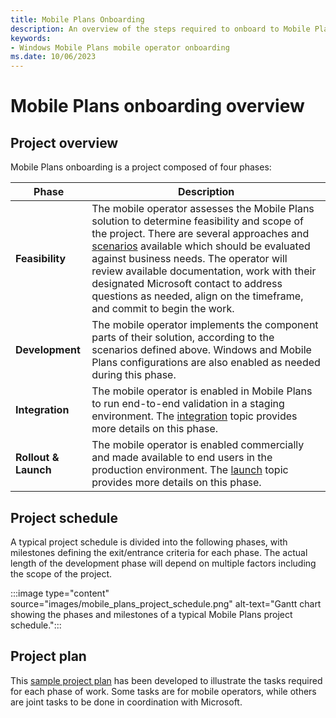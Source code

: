 ```yaml
---
title: Mobile Plans Onboarding
description: An overview of the steps required to onboard to Mobile Plans
keywords:
- Windows Mobile Plans mobile operator onboarding
ms.date: 10/06/2023
---
```


# Mobile Plans onboarding overview

## Project overview

Mobile Plans onboarding is a project composed of four phases:

| Phase | Description |
| --- | --- |
| **Feasibility** | The mobile operator assesses the Mobile Plans solution to determine feasibility and scope of the project. There are several approaches and [scenarios](mobile-plans-scenarios.md) available which should be evaluated against business needs. The operator will review available documentation, work with their designated Microsoft contact to address questions as needed, align on the timeframe, and commit to begin the work. |
| **Development** | The mobile operator implements the component parts of their solution, according to the scenarios defined above. Windows and Mobile Plans configurations are also enabled as needed during this phase. |
| **Integration** | The mobile operator is enabled in Mobile Plans to run end-to-end validation in a staging environment. The [integration](mobile-plans-integration.md) topic provides more details on this phase. |
| **Rollout & Launch** | The mobile operator is enabled commercially and made available to end users in the production environment. The [launch](mobile-plans-launch.md) topic provides more details on this phase. |

## Project schedule

A typical project schedule is divided into the following phases, with milestones defining the exit/entrance criteria for each phase. The actual length of the development phase will depend on multiple factors including the scope of the project.

:::image type="content" source="images/mobile_plans_project_schedule.png" alt-text="Gantt chart showing the phases and milestones of a typical Mobile Plans project schedule.":::

## Project plan

This [sample project plan](mobile-plans-appendix.md#high-level-integration-schedule) has been developed to illustrate the tasks required for each phase of work. Some tasks are for mobile operators, while others are joint tasks to be done in coordination with Microsoft.
